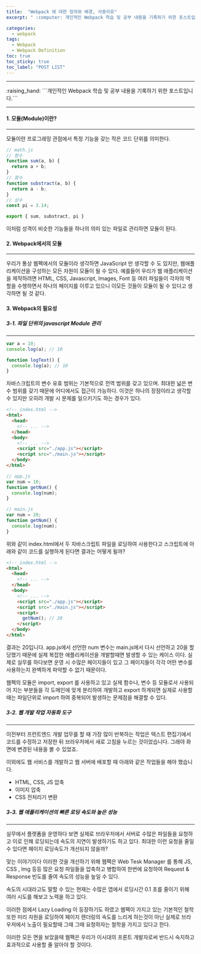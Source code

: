 ```yaml
---
title:  "Webpack 에 대한 정의와 배경, 사용이유"
excerpt: " :computer: 개인적인 Webpack 학습 및 공부 내용을 기록하기 위한 포스트입니다."

categories:
  - webpack
tags:
  - Webpack
  - Webpack Definition
toc: true
toc_sticky: true
toc_label: "POST LIST"
---
```


<hr>
:raising_hand:  ```개인적인 Webpack 학습 및 공부 내용을 기록하기 위한 포스트입니다.```
<hr>

#### 1. 모듈(Module)이란?
***

모듈이란 프로그래밍 관점에서 특정 기능을 갖는 작은 코드 단위를 의미한다.

```js
// math.js
// 함수
function sum(a, b) {
  return a + b;
}
// 함수
function substract(a, b) {
  return a - b;
}
// 상수
const pi = 3.14;

export { sum, substract, pi }
```
이처럼 성격이 비슷한 기능들을 하나의 의미 있는 파일로 관리하면 모듈이 된다.

#### 2. Webpack에서의 모듈
***

우리가 통상 웹펙에서의 모듈이라 생각하면 JavaScript 만 생각할 수 도 있지만, 웹애플리케이션을 구성하는 모든 자원이 모듈이 될 수 있다. 예를들어 우리가 웹 애플리케이션을 제작하려면 HTML, CSS, Javascript, Images, Font 등 여러 파일들이 각자의 역할을 수행하면서 하나의 페이지를 이루고 있으니 이모든 것들이 모듈이 될 수 있다고 생각하면 될 것 같다.

#### 3. Webpack의 필요성
##### 3-1. 파일 단위의 javascript Module 관리
***

```js
var a = 10;
console.log(a); // 10

function logText() {
  console.log(a); // 10
}
```
자바스크립트의 변수 유효 범위는 기본적으로 전역 범위를 갖고 있으며. 최대한 넓은 변수 범위를 갖기 때문에 어디에서도 접근이 가능하다. 이것은 하나의 장점이라고 생각할 수 있지만 오히려 개발 시 문제를 일으키기도 하는 경우가 있다.

```html
<!-- index.html -->
<html>
  <head>
    <!-- ... -->
  </head>
  <body>
    <!-- ... -->
    <script src="./app.js"></script>
    <script src="./main.js"></script>
  </body>
</html>
```

```js
// app.js
var num = 10;
function getNum() {
  console.log(num);
}

// main.js
var num = 20;
function getNum() {
  console.log(num);
}
```

위와 같이 index.html에서 두 자바스크립트 파일을 로딩하여 사용한다고 스크립트에 아래와 같이 코드를 실행하게 된다면 결과는 어떻게 될까?

```html
<!-- index.html -->
<html>
  <head>
    <!-- ... -->
  </head>
  <body>
    <!-- ... -->
    <script src="./app.js"></script>
    <script src="./main.js"></script>
    <script>
      getNum(); // 20
    </script>
  </body>
</html>
```

결과는 20입니다. app.js에서 선언한 num 변수는 main.js에서 다시 선언하고 20을 할당했기 때문에 실제 복잡한 애플리케이션을 개발할때면 발생할 수 있는 케이스 이다. 실제로 실무를 하다보면 운영 시 수많은 페이지들이 있고 그 페이지들이 각각 어떤 변수를 사용하는지 완벽하게 파악할 수 없기 때문이다.

웹펙의 모듈은 import, export 를 사용하고 있고 실제 함수나, 변수 등 모듈로서 사용되어 지는 부분들을 각 도메인에 맞게 분리하여 개발하고 export 하게되면 실제로 사용할때는 파일단위로 import 하여 중복되어 발생하는 문제점을 해결할 수 있다.

##### 3-2. 웹 개발 작업 자동화 도구
***

이전부터 프런트엔드 개발 업무를 할 때 가장 많이 반복하는 작업은 텍스트 편집기에서 코드를 수정하고 저장한 뒤 브라우저에서 새로 고침을 누르는 것이었습니다. 그래야 화면에 변경된 내용을 볼 수 있었죠.

이외에도 웹 서비스를 개발하고 웹 서버에 배포할 때 아래와 같은 작업들을 해야 했습니다.

* HTML, CSS, JS 압축
* 이미지 압축
* CSS 전처리기 변환

##### 3-3. 웹 애플리케이션의 빠른 로딩 속도와 높은 성능
***

실무에서 플랫폼을 운영하다 보면 실제로 브라우저에서 서버로 수많은 파일들을 요청하고 이로 인해 로딩되는데 속도의 지연이 발생하기도 하고 있다. 최대한 이런 요청을 줄일 수 있다면 페이지 로딩속도가 개선되지 않을까? 

맞는 이야기이다 이러한 것을 개선하기 위해 웹팩은 Web Tesk Manager 를 통해 JS, CSS , Img 등등 많은 요청 파일들을 압축하고 병합하여 한번에 요청하여 Request & Response 빈도를 줄여 속도의 성능을 높일 수 있다.

속도의 시대라고도 말할 수 있는 현재는 수많은 앱에서 로딩시간 0.1 초를 줄이기 위해 여러 시도를 해보고 노력을 하고 있다.

이러한 점에서 Lazy Loading 이 등장하기도 하였고 웹팩이 가지고 있는 기본적인 철학 또한 미리 자원을 로딩하여 페이지 렌더링의 속도를 느리게 하는것이 아닌 실제로 브라우저에서 노출이 필요할때 그때 그때 요청하자는 철학을 가지고 있다고 한다.

이러한 모든 면을 보았을때 웹팩은 우리가 이시대의 프론트 개발자로써 반드시 숙지하고 효과적으로 사용할 줄 알아야 할 것이다. 
